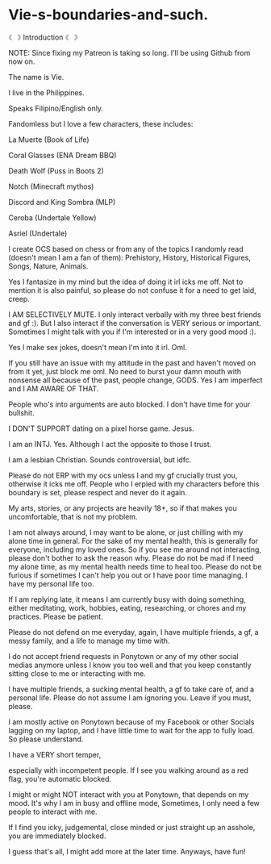 # Vie-s-boundaries-and-such.
☾︎☽︎  Introduction  ☾︎☽︎

NOTE: Since fixing my Patreon is taking so long. I'll be using Github from now on.

The name is Vie.

I live in the Philippines.

Speaks Filipino/English only.

Fandomless but I love a few characters, these includes:

La Muerte (Book of Life)

Coral Glasses (ENA Dream BBQ)

Death Wolf (Puss in Boots 2)

Notch (Minecraft mythos)

Discord and King Sombra (MLP)

Ceroba (Undertale Yellow)

Asriel (Undertale)

I create OCS based on chess or from any of the topics I randomly read (doesn't mean I am a fan of them): Prehistory, History, Historical Figures, Songs, Nature, Animals.

Yes I fantasize in my mind but the idea of doing it irl icks me off. Not to mention it is also painful, so please do not confuse it for a need to get laid, creep.

I AM SELECTIVELY MUTE. I only interact verbally with my three best friends and gf :). But I also interact if the conversation is VERY serious or important. Sometimes I might talk with you if I'm interested or in a very good mood :).

Yes I make sex jokes, doesn't mean I'm into it irl. Oml.

If you still have an issue with my attitude in the past and haven't moved on from it yet, just block me oml. No need to burst your damn mouth with nonsense all because of the past, people change, GODS. Yes I am imperfect and I AM AWARE OF THAT.

People who's into arguments are auto blocked. I don't have time for your bullshit.

I DON'T SUPPORT dating on a pixel horse game. Jesus.

I am an INTJ. Yes. Although I act the opposite to those I trust.

I am a lesbian Christian. Sounds controversial, but idfc.

Please do not ERP with my ocs unless I and my gf crucially trust you, otherwise it icks me off. People who I erpied with my characters before this boundary is set, please respect and never do it again.

My arts, stories, or any projects are heavily 18+, so if that makes you uncomfortable, that is not my problem.

I am not always around, I may want to be alone, or just chilling with my alone time in general. For the sake of my mental health, this is generally for everyone, including my loved ones. So if you see me around not interacting, please don't bother to ask the reason why. Please do not be mad if I need my alone time, as my mental health needs time to heal too. Please do not be furious if sometimes I can't help you out or I have poor time managing. I have my personal life too.

If I am replying late, it means I am currently busy with doing something, either meditating, work, hobbies, eating, researching, or chores and my practices. Please be patient.

Please do not defend on me everyday, again, I have multiple friends, a gf, a messy family, and a life to manage my time with.

I do not accept friend requests in Ponytown or any of my other social medias anymore unless I know you too well and that you keep constantly sitting close to me or interacting with me.

I have multiple friends, a sucking mental health, a gf to take care of, and a personal life. Please do not assume I am ignoring you. Leave if you must, please.

I am mostly active on Ponytown because of my Facebook or other Socials lagging on my laptop, and I have little time to wait for the app to fully load. So please understand.

I have a VERY short temper,

especially with incompetent people. If I see you walking around as a red flag, you're automatic blocked.

I might or might NOT interact with you at Ponytown, that depends on my mood. It's why I am in busy and offline mode, Sometimes, I only need a few people to interact with me.

If I find you icky, judgemental, close minded or just straight up an asshole, you are immediately blocked.

I guess that's all, I might add more at the later time. Anyways, have fun!
